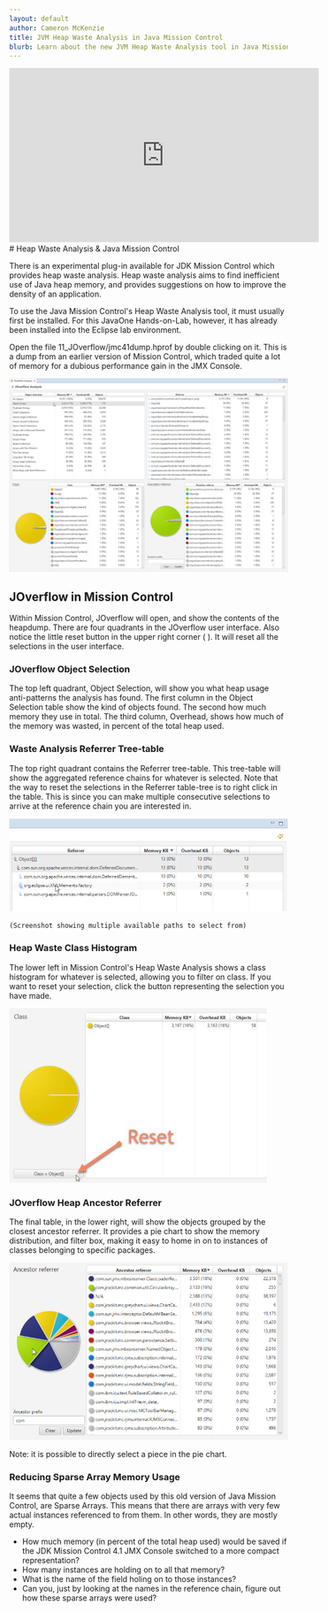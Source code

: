 ```yaml
---
layout: default
author: Cameron McKenzie
title: JVM Heap Waste Analysis in Java Mission Control
blurb: Learn about the new JVM Heap Waste Analysis tool in Java Mission Control and the JVM Flight Recorder.
---
```


<div class="embed-responsive embed-responsive-16by9">
<iframe width="560" height="315" src="https://www.youtube.com/embed/E3gxhuATmHs" frameborder="0" allow="accelerometer; autoplay; clipboard-write; encrypted-media; gyroscope; picture-in-picture" allowfullscreen></iframe>
</div>
# Heap Waste Analysis & Java Mission Control

There is an experimental plug-in available for JDK Mission Control which provides
heap waste analysis. Heap waste analysis aims to find inefficient use of Java heap
memory, and provides suggestions on how to improve the density of an application.

To use the Java Mission Control's Heap Waste Analysis tool, it must usually first be installed. For this JavaOne Hands-on-Lab, however,
it has already been installed into the Eclipse lab environment.

Open the file 11_JOverflow/jmc41dump.hprof by double clicking on it. This is a
dump from an earlier version of Mission Control, which traded quite a lot of memory
for a dubious performance gain in the JMX Console.

<img alt="eclipse jmc joverflow" class="img-fluid" src="/assets/eclipse-jmc-joverflow.png"/>

## JOverflow in Mission Control

Within Mission Control, JOverflow will open, and show the contents of the heapdump. There are four
quadrants in the JOverflow user interface. Also notice the little reset button in the
upper right corner ( ). It will reset all the selections in the user interface.

<a id="markdown-object-selection" name="object-selection"></a>

### JOverflow Object Selection

The top left quadrant, Object Selection, will show you what heap usage anti-patterns
the analysis has found. The first column in the Object Selection table show the kind of
objects found. The second how much memory they use in total. The third column,
Overhead, shows how much of the memory was wasted, in percent of the total heap
used.

<a id="markdown-referrer-tree-table" name="referrer-tree-table"></a>
### Waste Analysis Referrer Tree-table

The top right quadrant contains the Referrer tree-table. This tree-table will show the
aggregated reference chains for whatever is selected. Note that the way to reset the
selections in the Referrer table-tree is to right click in the table. This is since you can
make multiple consecutive selections to arrive at the reference chain you are
interested in.

<img alt="eclipse jmc referer tree" class="img-fluid" src="/assets/eclipse-jmc-referer-tree.png"/>


```
(Screenshot showing multiple available paths to select from)
```
<a id="markdown-class-histogram" name="class-histogram"></a>
### Heap Waste Class Histogram

The lower left in Mission Control's Heap Waste Analysis shows a class histogram for whatever is selected, allowing you to filter
on class. If you want to reset your selection, click the button representing the selection
you have made.


<img alt="eclipse jmc reset class histogram" class="img-fluid" src="/assets/eclipse-jmc-reset-class-histogram.png"/>


<a id="markdown-ancestor-referrer" name="ancestor-referrer"></a>
### JOverflow Heap Ancestor Referrer 

The final table, in the lower right, will show the objects grouped by the closest
ancestor referrer. It provides a pie chart to show the memory distribution, and filter
box, making it easy to home in on to instances of classes belonging to specific
packages.

<img alt="eclipse jmc ancestor referer" class="img-fluid" src="/assets/eclipse-jmc-ancestor-referer.png"/>


Note: it is possible to directly select a piece in the pie chart.

<a id="markdown-exercise-13--reducing-memory-usage" name="exercise-13--reducing-memory-usage"></a>
### Reducing Sparse Array Memory Usage

It seems that quite a few objects used by this old version of Java Mission Control, are Sparse Arrays.
This means that there are arrays with very few actual instances referenced to from
them. In other words, they are mostly empty.

- How much memory (in percent of the total heap used) would be saved if the
    JDK Mission Control 4.1 JMX Console switched to a more compact
    representation?
- How many instances are holding on to all that memory?
- What is the name of the field holing on to those instances?
- Can you, just by looking at the names in the reference chain, figure out how
    these sparse arrays were used?


<a id="markdown-jcmd-java-command-bonus" name="jcmd-java-command-bonus"></a>